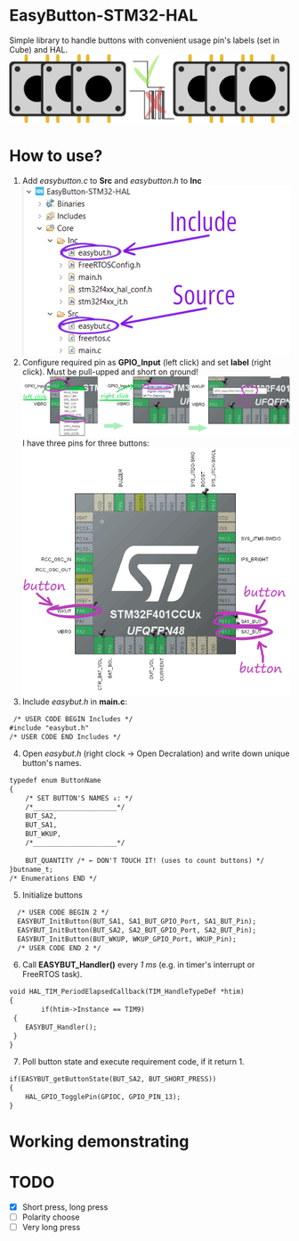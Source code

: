 # EasyButton-STM32-HAL

Simple library to handle buttons with convenient usage pin's labels (set in Cube) and HAL.
![Config pin as input and set gpio label](/Images/easybutton_library.svg)
# How to use?

 1. Add *easybutton.c* to **Src** and *easybutton.h* to **Inc**
![add .c and h. file](/Images/src_inc_add.png)
 2. Configure required pin as **GPIO_Input** (left click) and set **label** (right click). Must be pull-upped and short on ground!
![Config pin as input and set gpio label](/Images/gpio_input_user_label.png)
I have three pins for three buttons:
![Configured pins for buttons](/Images/three_buttons_cube.png)
 3. Include *easybut.h* in **main.c**:
```
 /* USER CODE BEGIN Includes */
#include "easybut.h"
/* USER CODE END Includes */
```
 4. Open *easybut.h* (right clock -> Open Decralation) and write down unique button's names.
```
typedef enum ButtonName
{
	/* SET BUTTON'S NAMES ↓: */
	/*_____________________*/
	BUT_SA2,
	BUT_SA1,
	BUT_WKUP,
	/*_____________________*/

	BUT_QUANTITY /* ← DON'T TOUCH IT! (uses to count buttons) */
}butname_t;
/* Enumerations END */
   ```
 5. Initialize buttons
```
  /* USER CODE BEGIN 2 */
  EASYBUT_InitButton(BUT_SA1, SA1_BUT_GPIO_Port, SA1_BUT_Pin);
  EASYBUT_InitButton(BUT_SA2, SA2_BUT_GPIO_Port, SA2_BUT_Pin);
  EASYBUT_InitButton(BUT_WKUP, WKUP_GPIO_Port, WKUP_Pin);
  /* USER CODE END 2 */
  ```
   6. Call **EASYBUT_Handler()** every *1 ms* (e.g. in timer's interrupt or FreeRTOS task).
```
void HAL_TIM_PeriodElapsedCallback(TIM_HandleTypeDef *htim)
{
        if(htim->Instance == TIM9)
 {
	EASYBUT_Handler();
 }
}
```
   7.  Poll button state and execute requirement code, if it return 1.
```
if(EASYBUT_getButtonState(BUT_SA2, BUT_SHORT_PRESS))
{
	HAL_GPIO_TogglePin(GPIOC, GPIO_PIN_13);
}
```
# Working demonstrating

# TODO
 - [x] Short press, long press
 - [ ]  Polarity choose
 - [ ] Very long press
